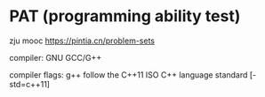# PAT (programming ability test)
zju mooc
https://pintia.cn/problem-sets

compiler: GNU GCC/G++

compiler flags: g++ follow the C++11 ISO C++ language standard [-std=c++11]

